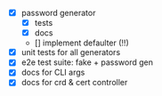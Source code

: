 - [x] password generator
    - [x] tests
    - [x] docs
    - [] implement defaulter (!!)
- [x] unit tests for all generators
- [x] e2e test suite: fake + password gen
- [x] docs for CLI args
- [x] docs for crd & cert controller
